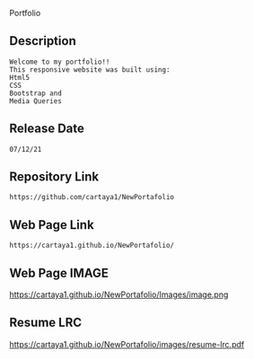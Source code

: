 Portfolio 

## Description 

	Welcome to my portfolio!!
	This responsive website was built using: 
	Html5
	CSS
	Bootstrap and
  	Media Queries

## Release Date

	07/12/21

## Repository Link

	https://github.com/cartaya1/NewPortafolio

## Web Page Link

	https://cartaya1.github.io/NewPortafolio/

## Web Page IMAGE

https://cartaya1.github.io/NewPortafolio/Images/image.png

## Resume LRC

https://cartaya1.github.io/NewPortafolio/images/resume-lrc.pdf

